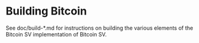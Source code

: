 Building Bitcoin
================

See doc/build-*.md for instructions on building the various
elements of the Bitcoin SV implementation of Bitcoin SV.

